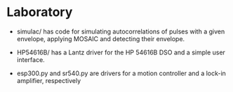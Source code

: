 Laboratory
==========

* simulac/ has code for simulating autocorrelations of pulses with a given envelope, applying MOSAIC and detecting their envelope.

* HP54616B/ has a Lantz driver for the HP 54616B DSO and a simple user interface.

* esp300.py and sr540.py are drivers for a motion controller and a lock-in
  amplifier, respectively

